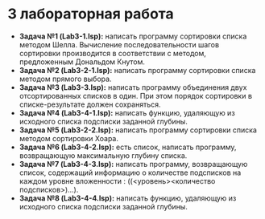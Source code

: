 # 3 лабораторная работа

- **Задача №1 (Lab3-1.lsp):** написать программу сортировки списка методом Шелла. Вычисление последовательности шагов сортировки производится в соответствии с методом, предложенным Дональдом Кнутом.
- **Задача №2 (Lab3-2-1.lsp):** написать программу сортировки списка методом прямого выбора. 
- **Задача №3 (Lab3-3.lsp):** написать программу объединения двух отсортированных списков в один. При этом порядок сортировки в списке-результате должен сохраняться.
- **Задача №4 (Lab3-4-1.lsp):** написать функцию, удаляющую из исходного списка подсписки заданной глубины.
- **Задача №5 (Lab3-2-2.lsp):** написать программу сортировки списка методом сортировки Хоара.
- **Задача №6 (Lab3-4-2.lsp):** есть список, написать программу, возвращающую максимальную глубину списка.
- **Задача №7 (Lab3-4-3.lsp):** написать программу, возвращающую список, содержащий информацию о количестве подсписков на каждом уровне вложенности : ((<уровень><количество подсписков>)...). 
- **Задача №8 (Lab3-4-4.lsp):** написать функцию, удаляющую из исходного списка подсписки заданной глубины.
